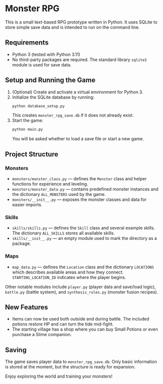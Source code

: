 # Monster RPG

This is a small text-based RPG prototype written in Python. It uses SQLite to store simple save data and is intended to run on the command line.

## Requirements
- Python 3 (tested with Python 3.11)
- No third-party packages are required. The standard library `sqlite3` module is used for save data.

## Setup and Running the Game
1. (Optional) Create and activate a virtual environment for Python 3.
2. Initialize the SQLite database by running:
   ```bash
   python database_setup.py
   ```
   This creates `monster_rpg_save.db` if it does not already exist.
3. Start the game:
   ```bash
   python main.py
   ```
   You will be asked whether to load a save file or start a new game.

## Project Structure

### Monsters
- `monsters/monster_class.py` &mdash; defines the `Monster` class and helper functions for experience and leveling.
- `monsters/monster_data.py` &mdash; contains predefined monster instances and the dictionary `ALL_MONSTERS` used by the game.
- `monsters/__init__.py` &mdash; exposes the monster classes and data for easier imports.

### Skills
- `skills/skills.py` &mdash; defines the `Skill` class and several example skills. The dictionary `ALL_SKILLS` stores all available skills.
- `skills/__init__.py` &mdash; an empty module used to mark the directory as a package.

### Maps
- `map_data.py` &mdash; defines the `Location` class and the dictionary `LOCATIONS` which describes available areas and how they connect. `STARTING_LOCATION_ID` indicates where the player begins.

Other notable modules include `player.py` (player data and save/load logic), `battle.py` (battle system), and `synthesis_rules.py` (monster fusion recipes).

## New Features
- Items can now be used both outside and during battle. The included potions restore HP and can turn the tide mid-fight.
- The starting village has a shop where you can buy Small Potions or even purchase a Slime companion.

## Saving
The game saves player data to `monster_rpg_save.db`. Only basic information is stored at the moment, but the structure is ready for expansion.

Enjoy exploring the world and training your monsters!
